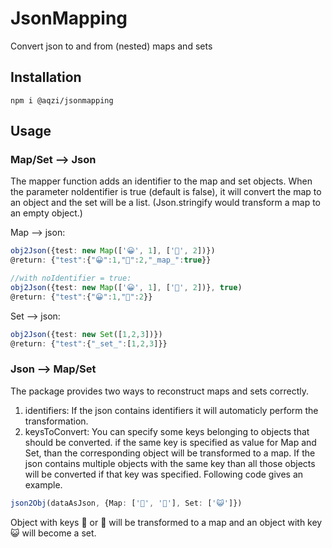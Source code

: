 # JsonMapping
Convert json to and from (nested) maps and sets

## Installation
```
npm i @aqzi/jsonmapping
```

## Usage

### Map/Set --> Json
The mapper function adds an identifier to the map and set objects.
When the parameter noIdentifier is true (default is false), it will convert the map to an object and the set will be a list.
(Json.stringify would transform a map to an empty object.)

Map --> json:
```typescript
obj2Json({test: new Map(['😀', 1], ['👻', 2])})
@return: {"test":{"😀":1,"👻":2,"_map_":true}}

//with noIdentifier = true:
obj2Json({test: new Map(['😀', 1], ['👻', 2])}, true)
@return: {"test":{"😀":1,"👻":2}}
```

Set --> json:
```typescript
obj2Json({test: new Set([1,2,3])})
@return: {"test":{"_set_":[1,2,3]}}
```

### Json --> Map/Set
The package provides two ways to reconstruct maps and sets correctly.
1) identifiers: If the json contains identifiers it will automaticly perform the transformation.
2) keysToConvert: You can specify some keys belonging to objects that should be converted.
    if the same key is specified as value for Map and Set, than the corresponding object will be transformed
    to a map. If the json contains multiple objects with the same key than all those objects will be converted
    if that key was specified. Following code gives an example.

```typescript
json2Obj(dataAsJson, {Map: ['🐔', '🐷'], Set: ['😺']})
```

Object with keys 🐔 or 🐷 will be transformed to a map and an object with key 😺 will become a set.